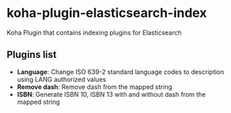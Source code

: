 # koha-plugin-elasticsearch-index

Koha Plugin that contains indexing plugins for Elasticsearch

## Plugins list ##

 - **Language**: Change ISO 639-2 standard language codes to description using LANG authorized values
 - **Remove dash**: Remove dash from the mapped string
 - **ISBN**: Generate ISBN 10, ISBN 13 with and without dash from the mapped string


